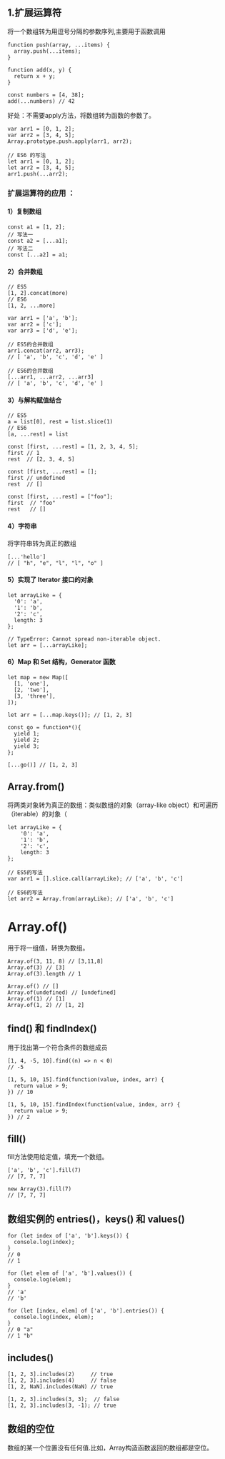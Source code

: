 ## 1.扩展运算符 ##

将一个数组转为用逗号分隔的参数序列,主要用于函数调用

    function push(array, ...items) {
      array.push(...items);
    }
    
    function add(x, y) {
      return x + y;
    }
    
    const numbers = [4, 38];
    add(...numbers) // 42


好处：不需要apply方法，将数组转为函数的参数了。

    var arr1 = [0, 1, 2];
    var arr2 = [3, 4, 5];
    Array.prototype.push.apply(arr1, arr2);
    
    // ES6 的写法
    let arr1 = [0, 1, 2];
    let arr2 = [3, 4, 5];
    arr1.push(...arr2);

### 扩展运算符的应用 ： ###

#### 1）复制数组

    const a1 = [1, 2];
    // 写法一
    const a2 = [...a1];
    // 写法二
    const [...a2] = a1;

#### 2）合并数组

    // ES5
    [1, 2].concat(more)
    // ES6
    [1, 2, ...more]
    
    var arr1 = ['a', 'b'];
    var arr2 = ['c'];
    var arr3 = ['d', 'e'];
    
    // ES5的合并数组
    arr1.concat(arr2, arr3);
    // [ 'a', 'b', 'c', 'd', 'e' ]
    
    // ES6的合并数组
    [...arr1, ...arr2, ...arr3]
    // [ 'a', 'b', 'c', 'd', 'e' ]

#### 3）与解构赋值结合

    // ES5
    a = list[0], rest = list.slice(1)
    // ES6
    [a, ...rest] = list
    
    const [first, ...rest] = [1, 2, 3, 4, 5];
    first // 1
    rest  // [2, 3, 4, 5]
    
    const [first, ...rest] = [];
    first // undefined
    rest  // []
    
    const [first, ...rest] = ["foo"];
    first  // "foo"
    rest   // []

#### 4）字符串

将字符串转为真正的数组

    [...'hello']
    // [ "h", "e", "l", "l", "o" ]

#### 5）实现了 Iterator 接口的对象

    let arrayLike = {
      '0': 'a',
      '1': 'b',
      '2': 'c',
      length: 3
    };
    
    // TypeError: Cannot spread non-iterable object.
    let arr = [...arrayLike];

#### 6）Map 和 Set 结构，Generator 函数

    let map = new Map([
      [1, 'one'],
      [2, 'two'],
      [3, 'three'],
    ]);
    
    let arr = [...map.keys()]; // [1, 2, 3]

    const go = function*(){
      yield 1;
      yield 2;
      yield 3;
    };
    
    [...go()] // [1, 2, 3]

## Array.from()  ##
将两类对象转为真正的数组：类似数组的对象（array-like object）和可遍历（iterable）的对象（
 
    let arrayLike = {
        '0': 'a',
        '1': 'b',
        '2': 'c',
        length: 3
    };
    
    // ES5的写法
    var arr1 = [].slice.call(arrayLike); // ['a', 'b', 'c']
    
    // ES6的写法
    let arr2 = Array.from(arrayLike); // ['a', 'b', 'c']

# Array.of() #
用于将一组值，转换为数组。

    Array.of(3, 11, 8) // [3,11,8]
    Array.of(3) // [3]
    Array.of(3).length // 1

    Array.of() // []
    Array.of(undefined) // [undefined]
    Array.of(1) // [1]
    Array.of(1, 2) // [1, 2]

## find() 和 findIndex() ##
用于找出第一个符合条件的数组成员

    [1, 4, -5, 10].find((n) => n < 0)
    // -5

    [1, 5, 10, 15].find(function(value, index, arr) {
      return value > 9;
    }) // 10

    [1, 5, 10, 15].findIndex(function(value, index, arr) {
      return value > 9;
    }) // 2

## fill() ##

fill方法使用给定值，填充一个数组。

    ['a', 'b', 'c'].fill(7)
    // [7, 7, 7]
    
    new Array(3).fill(7)
    // [7, 7, 7]


## 数组实例的 entries()，keys() 和 values() ##
    for (let index of ['a', 'b'].keys()) {
      console.log(index);
    }
    // 0
    // 1
    
    for (let elem of ['a', 'b'].values()) {
      console.log(elem);
    }
    // 'a'
    // 'b'
    
    for (let [index, elem] of ['a', 'b'].entries()) {
      console.log(index, elem);
    }
    // 0 "a"
    // 1 "b"

## includes() ##

    [1, 2, 3].includes(2)     // true
    [1, 2, 3].includes(4)     // false
    [1, 2, NaN].includes(NaN) // true

    [1, 2, 3].includes(3, 3);  // false
    [1, 2, 3].includes(3, -1); // true

## 数组的空位  ##

数组的某一个位置没有任何值.比如，Array构造函数返回的数组都是空位。